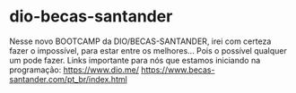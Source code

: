 # dio-becas-santander
Nesse novo BOOTCAMP da DIO/BECAS-SANTANDER, irei com certeza fazer o impossível, para estar entre os melhores... Pois o possível qualquer um pode fazer. 
Links importante para nós que estamos iniciando na programação:
https://www.dio.me/
https://www.becas-santander.com/pt_br/index.html
